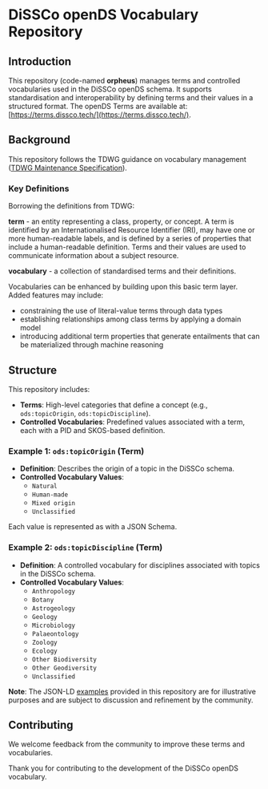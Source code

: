 # DiSSCo openDS Vocabulary Repository


## Introduction
This repository (code-named **orpheus**) manages terms and controlled vocabularies used in the DiSSCo openDS schema. It supports standardisation and interoperability by defining terms and their values in a structured format. 
The openDS Terms are available at: [https://terms.dissco.tech/](https://terms.dissco.tech/).

## Background

This repository follows the TDWG guidance on vocabulary management ([TDWG Maintenance Specification](https://github.com/tdwg/vocab/blob/master/vms/maintenance-specification.md)).

### Key Definitions
Borrowing the definitions from TDWG: 

**term** - an entity representing a class, property, or concept. A term is identified by an Internationalised Resource Identifier (IRI), may have one or more human-readable labels, and is defined by a series of properties that include a human-readable definition. Terms and their values are used to communicate information about a subject resource.

**vocabulary** - a collection of standardised terms and their definitions.


Vocabularies can be enhanced by building upon this basic term layer. Added features may include:

- constraining the use of literal-value terms through data types
- establishing relationships among class terms by applying a domain model
- introducing additional term properties that generate entailments that can be materialized through machine reasoning

## Structure
This repository includes:
- **Terms**: High-level categories that define a concept (e.g., `ods:topicOrigin`, `ods:topicDiscipline`).
- **Controlled Vocabularies**: Predefined values associated with a term, each with a PID and SKOS-based definition.


### Example 1: `ods:topicOrigin` (Term)
- **Definition**: Describes the origin of a topic in the DiSSCo schema.
- **Controlled Vocabulary Values**:
  - `Natural`
  - `Human-made`
  - `Mixed origin`
  - `Unclassified`

Each value is represented as with a JSON Schema. 


### Example 2: `ods:topicDiscipline` (Term)
- **Definition**: A controlled vocabulary for disciplines associated with topics in the DiSSCo schema.
- **Controlled Vocabulary Values**:
  - `Anthropology`
  - `Botany`
  - `Astrogeology`
  - `Geology`
  - `Microbiology`
  - `Palaeontology`
  - `Zoology`
  - `Ecology`
  - `Other Biodiversity`
  - `Other Geodiversity`
  - `Unclassified`

**Note**: The JSON-LD [examples](https://github.com/DiSSCo/orpheus/tree/main/vocabularies) provided in this repository are for illustrative purposes and are subject to discussion and refinement by the community.

## Contributing
We welcome feedback from the community to improve these terms and vocabularies.


Thank you for contributing to the development of the DiSSCo openDS vocabulary. 


